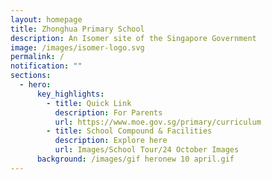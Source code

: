```yaml
---
layout: homepage
title: Zhonghua Primary School
description: An Isomer site of the Singapore Government
image: /images/isomer-logo.svg
permalink: /
notification: ""
sections:
  - hero:
      key_highlights:
        - title: Quick Link
          description: For Parents
          url: https://www.moe.gov.sg/primary/curriculum
        - title: School Compound & Facilities
          description: Explore here
          url: Images/School Tour/24 October Images
      background: /images/gif heronew 10 april.gif
---
```

